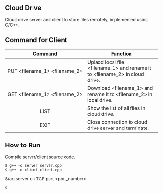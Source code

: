 ## Cloud Drive
Cloud drive server and client to store files remotely, implemented using C/C++.

## Command for Client
Command | Function
:-:|-
PUT&nbsp;<filename_1>&nbsp;<filename_2> | Uplaod local file <filename_1> and rename it to <filename_2> in cloud drive.
GET&nbsp;<filename_1>&nbsp;<filename_2> | Download <filename_1> and rename it to <filename_2> in local drive.
LIST | Show the list of all files in cloud drive.
EXIT | Close connection to cloud drive server and terminate.
## How to Run
Compile server/client source code.
```
$ g++ -o server server.cpp
$ g++ -o client client.cpp
```
Start server on TCP port <port_number>.
```
$ 
```
